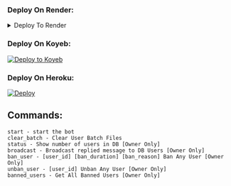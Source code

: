 
### Deploy On Render:
<details><summary>Deploy To Render</summary>
• Runtime: Python 3
<br>
<br>
• Build Command: <code>pip3 install -U -r requirements.txt</code>
<br>
<br>
• Start Command: <code>gunicorn app:app & python3 bot.py</code>
<br>
<br>
<a href="https://render.com/deploy?repo=https://github.com/Sanchit0102/SILENT_PUBLIC_FS/tree/main">
<img src="https://render.com/images/deploy-to-render-button.svg" alt="Deploy to Render">
</a>
</details>


### Deploy On Koyeb:
<a target="_blank" href="https://app.koyeb.com/deploy?type=git&repository=github.com/Sanchit0102/SILENT_PUBLIC_FS&branch=main&name=filestorevj"><img alt="Deploy to Koyeb" src="https://binbashbanana.github.io/deploy-buttons/buttons/remade/koyeb.svg"></a>

### Deploy On Heroku:
[![Deploy](https://www.herokucdn.com/deploy/button.svg)](https://heroku.com/deploy?template=https://github.com/Sanchit0102/DS_FS_WITH_SHORTNER)

## Commands:
```
start - start the bot
clear_batch - Clear User Batch Files
status - Show number of users in DB [Owner Only]
broadcast - Broadcast replied message to DB Users [Owner Only]
ban_user - [user_id] [ban_duration] [ban_reason] Ban Any User [Owner Only]
unban_user - [user_id] Unban Any User [Owner Only]
banned_users - Get All Banned Users [Owner Only]
```
